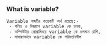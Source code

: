 ### What is variable?

    Variable শব্দটির কয়েকটি অর্থ রয়েছে:-
     - গণিত ও বিজ্ঞানে variable কে চলক,
     - কম্পিউটার প্রোগ্রামিংয়ে variable কে চলমান রাশি,
     - সাধারণভাবে variable কে পরিবর্তনশীল
